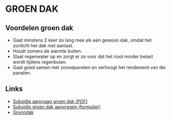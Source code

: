 # GROEN DAK

## Voordelen groen dak

* Gaat minstens 2 keer zo lang mee als een gewoon dak, omdat het zonlicht het dak niet aantast.
* Houdt zomers de warmte buiten.
* Slaat regenwater op en zorgt er zo voor dat het riool minder belast wordt tijdens regenbuien.
* Gaat goed samen met zonnepanelen en verhoogt het rendement van die panelen.

## Links

* [Subsidie aanvraag groen dak (PDF)](http://www.gemeente.groningen.nl/sites/default/files/aanvraag_subsidie_groene_daken.pdf)
* [Subsidie groen dak aanvragen (formulier)](https://gemeente.groningen.nl/subsidie-groen-dak-aanvragen)
* [Grunndak](https://grunndak.nl/)
